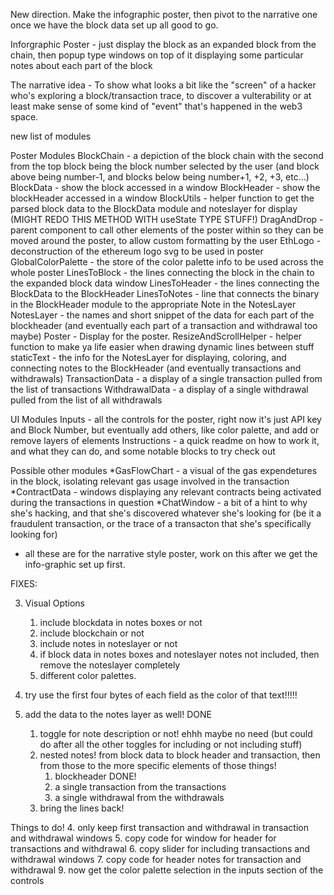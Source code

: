 New direction. Make the infographic poster, then pivot to the narrative one once we have the block data set up all good to go.

Inforgraphic Poster - just display the block as an expanded block from the chain, then popup type windows on top of it displaying some particular notes about each part of the block

The narrative idea - To show what looks a bit like the "screen" of a hacker who's exploring a block/transaction trace, to discover a vulterability or at least make sense of some kind of "event" that's happened in the web3 space.

new list of modules

Poster Modules
BlockChain - a depiction of the block chain with the second from the top block being the block number selected by the user (and block above being number-1, and blocks below being number+1, +2, +3, etc...)
BlockData - show the block accessed in a window
BlockHeader - show the blockHeader accessed in a window
BlockUtils - helper function to get the parsed block data to the BlockData module and noteslayer for display (MIGHT REDO THIS METHOD WITH useState TYPE STUFF!)
DragAndDrop - parent component to call other elements of the poster within so they can be moved around the poster, to allow custom formatting by the user
EthLogo - deconstruction of the ethereum logo svg to be used in poster
GlobalColorPalette - the store of the color palette info to be used across the whole poster
LinesToBlock - the lines connecting the block in the chain to the expanded block data window
LinesToHeader - the lines connecting the BlockData to the BlockHeader
LinesToNotes - line that connects the binary in the BlockHeader module to the appropriate Note in the NotesLayer
NotesLayer - the names and short snippet of the data for each part of the blockheader (and eventually each part of a transaction and withdrawal too maybe)
Poster - Display for the poster.
ResizeAndScrollHelper - helper function to make ya life easier when drawing dynamic lines between stuff
staticText - the info for the NotesLayer for displaying, coloring, and connecting notes to the BlockHeader (and eventually transactions and withdrawals)
TransactionData - a display of a single transaction pulled from the list of transactions
WithdrawalData - a display of a single withdrawal pulled from the list of all withdrawals

UI Modules
Inputs - all the controls for the poster, right now it's just API key and Block Number, but eventually add others, like color palette, and add or remove layers of elements
Instructions - a quick readme on how to work it, and what they can do, and some notable blocks to try check out


Possible other modules
*GasFlowChart - a visual of the gas expendetures in the block, isolating relevant gas usage involved in the transaction
*ContractData - windows displaying any relevant contracts being activated during the transactions in question
*ChatWindow - a bit of a hint to why she's hacking, and that she's discovered whatever she's looking for (be it a fraudulent transaction, or the trace of a transacton that she's specifically looking for)

* all these are for the narrative style poster, work on this after we get the info-graphic set up first.

FIXES:

3. Visual Options
    1. include blockdata in notes boxes or not
    2. include blockchain or not
    3. include notes in noteslayer or not
    4. if block data in notes boxes and noteslayer notes not included, then remove the noteslayer completely
    5. different color palettes.

4. try use the first four bytes of each field as the color of that text!!!!!
5. add the data to the notes layer as well! DONE
    1. toggle for note description or not! ehhh maybe no need (but could do after all the other toggles for including or not including stuff)
    2. nested notes! from block data to block header and transaction, then from those to the more specific elements of those things!
        1. blockheader DONE!
        2. a single transaction from the transactions
        3. a single withdrawal from the withdrawals
    3. bring the lines back!


Things to do!
4. only keep first transaction and withdrawal in transaction and withdrawal windows
5. copy code for window for header for transactions and withdrawal
6. copy slider for including transactions and withdrawal windows
7. copy code for header notes for transaction and withdrawal
9. now get the color palette selection in the inputs section of the controls